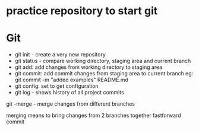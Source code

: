 # practice repository to start git

# Git

- git init - create a very new repository
- git status - compare working directory, staging area and current branch
- git add: add changes from working directory to staging area
- git commit: add commit changes from staging area to current branch
eg: git commit -m "added examples" README.md
- git config: set to get configuration
- git log - shows history of all project commits

git -merge - merge changes from different branches

merging means to bring changes from 2 branches together
fastforward commit